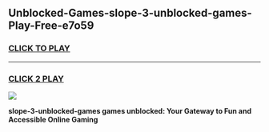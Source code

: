 
## Unblocked-Games-slope-3-unblocked-games-Play-Free-e7o59
<h3>
<a href="https://premium76.site?title=slope-3-unblocked-games&ref=23A">CLICK TO PLAY</a></h3>
<hr>

<h3>
<a href="https://premium76.site?title=slope-3-unblocked-games&ref=23A">CLICK 2 PLAY</a>
  
</h3>

<a href="https://premium76.site?title=slope-3-unblocked-games&ref=23A"><img src="https://clearcache.store/games.png"></a>


**slope-3-unblocked-games games unblocked: Your Gateway to Fun and Accessible Online Gaming**
